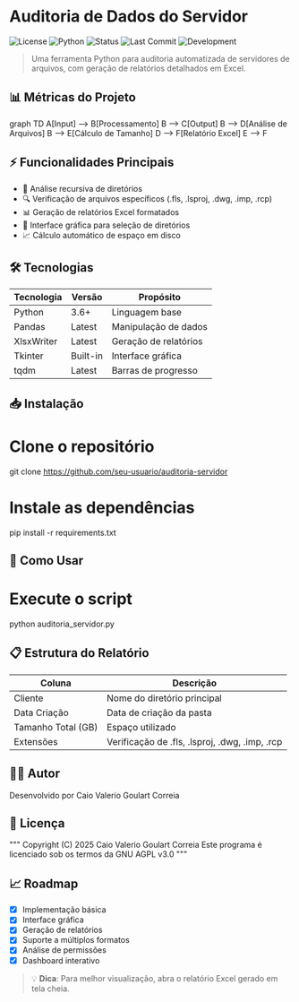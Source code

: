 # Auditoria de Dados do Servidor

![License](https://img.shields.io/badge/license-AGPL--3.0-blue.svg)
![Python](https://img.shields.io/badge/python-3.6+-blue.svg)
![Status](https://img.shields.io/badge/status-production-green.svg)
![Last Commit](https://img.shields.io/github/last-commit/Caiolinooo/auditoria-servidor)
![Development](https://img.shields.io/badge/development-active-brightgreen)

> Uma ferramenta Python para auditoria automatizada de servidores de arquivos, com geração de relatórios detalhados em Excel.

## 📊 Métricas do Projeto

graph TD
A[Input] --> B[Processamento]
B --> C[Output]
B --> D[Análise de Arquivos]
B --> E[Cálculo de Tamanho]
D --> F[Relatório Excel]
E --> F

## ⚡ Funcionalidades Principais

- 📁 Análise recursiva de diretórios
- 🔍 Verificação de arquivos específicos (.fls, .lsproj, .dwg, .imp, .rcp)
- 📊 Geração de relatórios Excel formatados
- 🎯 Interface gráfica para seleção de diretórios
- 📈 Cálculo automático de espaço em disco

## 🛠️ Tecnologias

| Tecnologia | Versão | Propósito |
|------------|---------|-----------|
| Python | 3.6+ | Linguagem base |
| Pandas | Latest | Manipulação de dados |
| XlsxWriter | Latest | Geração de relatórios |
| Tkinter | Built-in | Interface gráfica |
| tqdm | Latest | Barras de progresso |

## 📥 Instalação

# Clone o repositório
git clone https://github.com/seu-usuario/auditoria-servidor

# Instale as dependências
pip install -r requirements.txt

## 🚀 Como Usar

# Execute o script
python auditoria_servidor.py

## 📋 Estrutura do Relatório

| Coluna | Descrição |
|--------|-----------|
| Cliente | Nome do diretório principal |
| Data Criação | Data de criação da pasta |
| Tamanho Total (GB) | Espaço utilizado |
| Extensões | Verificação de .fls, .lsproj, .dwg, .imp, .rcp |

## 👨‍💻 Autor

Desenvolvido por Caio Valerio Goulart Correia

## 📝 Licença

"""
Copyright (C) 2025 Caio Valerio Goulart Correia
Este programa é licenciado sob os termos da GNU AGPL v3.0
"""

## 📈 Roadmap

- [x] Implementação básica
- [x] Interface gráfica
- [x] Geração de relatórios
- [x] Suporte a múltiplos formatos
- [x] Análise de permissões
- [x] Dashboard interativo

> 💡 **Dica**: Para melhor visualização, abra o relatório Excel gerado em tela cheia.
